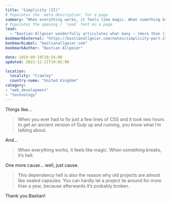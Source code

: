```yaml
---
title: "Simplicity (II)"
# Populates the `meta description` for a page
summary: "When everything works, it feels like magic. When something breaks, it’s hell."
# Populates the opening / `lead` text on a page
lead:
  - "Bastian Allgeier wonderfully articulates what many – (more than likely most!) – of us are probably thinking anyway but unsure whether we should break cover or not."
bookmarkExternal: "https://bastianallgeier.com/notes/simplicity-part-2"
bookmarkLabel: "bastianallgeier.com"
bookmarkAuthor: "Bastian Allgeier"

date: 2019-09-10T18:54:00
updated: 2021-12-21T19:02:00

location:
  locality: "Crawley"
  country-name: "United Kingdom"
category:
- "web_development"
- "technology"
---
```


Things like...

> When you ever had to fix just a few lines of CSS and it took two hours to get an ancient version of Gulp up and running, you know what I’m talking about.

And...

> When everything works, it feels like magic. When something breaks, it’s hell.

One more cause... well, just cause.

> This dependency hell is also the reason why old projects are almost like sealed capsules. You can hardly let a project lie around for more than a year, because afterwards it’s probably broken.

Thank you Bastian!
